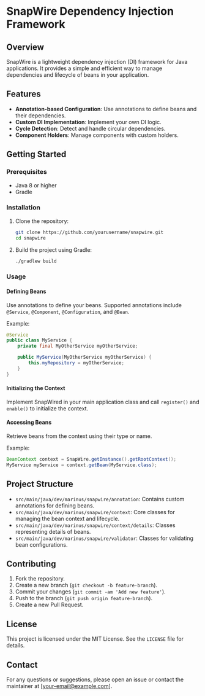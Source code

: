 # SnapWire Dependency Injection Framework

## Overview

SnapWire is a lightweight dependency injection (DI) framework for Java applications. It provides a simple and efficient way to manage dependencies and lifecycle of beans in your application.

## Features

- **Annotation-based Configuration**: Use annotations to define beans and their dependencies.
- **Custom DI Implementation**: Implement your own DI logic.
- **Cycle Detection**: Detect and handle circular dependencies.
- **Component Holders**: Manage components with custom holders.

## Getting Started

### Prerequisites

- Java 8 or higher
- Gradle

### Installation

1. Clone the repository:
    ```sh
    git clone https://github.com/yourusername/snapwire.git
    cd snapwire
    ```

2. Build the project using Gradle:
    ```sh
    ./gradlew build
    ```

### Usage

#### Defining Beans

Use annotations to define your beans. Supported annotations include `@Service`, `@Component`, `@Configuration`, and `@Bean`.

Example:
```java
@Service
public class MyService {
    private final MyOtherService myOtherService;

    public MyService(MyOtherService myOtherService) {
        this.myRepository = myOtherService;
    }
}
```

#### Initializing the Context

Implement SnapWired in your main application class and call `register()` and `enable()` to initialize the context.

#### Accessing Beans

Retrieve beans from the context using their type or name.

Example:
```java
BeanContext context = SnapWire.getInstance().getRootContext();
MyService myService = context.getBean(MyService.class);
```

## Project Structure

- `src/main/java/dev/marinus/snapwire/annotation`: Contains custom annotations for defining beans.
- `src/main/java/dev/marinus/snapwire/context`: Core classes for managing the bean context and lifecycle.
- `src/main/java/dev/marinus/snapwire/context/details`: Classes representing details of beans.
- `src/main/java/dev/marinus/snapwire/validator`: Classes for validating bean configurations.

## Contributing

1. Fork the repository.
2. Create a new branch (`git checkout -b feature-branch`).
3. Commit your changes (`git commit -am 'Add new feature'`).
4. Push to the branch (`git push origin feature-branch`).
5. Create a new Pull Request.

## License

This project is licensed under the MIT License. See the `LICENSE` file for details.

## Contact

For any questions or suggestions, please open an issue or contact the maintainer at [your-email@example.com].